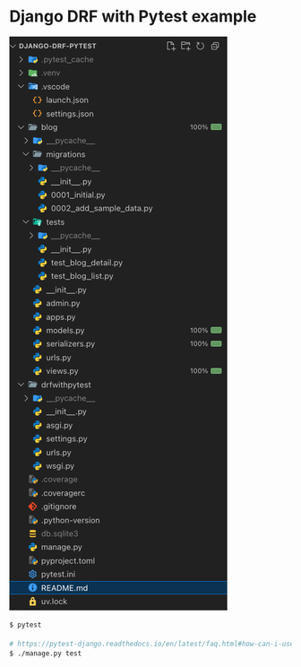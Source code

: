 # Django DRF with Pytest example

![coverage-in-directory-list](image.png)

```bash
$ pytest

# https://pytest-django.readthedocs.io/en/latest/faq.html#how-can-i-use-manage-py-test-with-pytest-django
$ ./manage.py test
```
